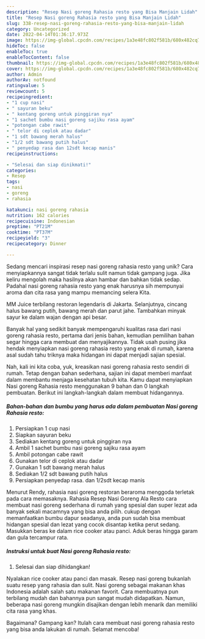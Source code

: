 ```yaml
---
description: "Resep Nasi goreng Rahasia resto yang Bisa Manjain Lidah"
title: "Resep Nasi goreng Rahasia resto yang Bisa Manjain Lidah"
slug: 338-resep-nasi-goreng-rahasia-resto-yang-bisa-manjain-lidah
category: Uncategorized
date: 2022-04-14T01:36:17.973Z
image: https://img-global.cpcdn.com/recipes/1a3e48fc802f581b/680x482cq70/nasi-goreng-rahasia-resto-foto-resep-utama.jpg
hideToc: false
enableToc: true
enableTocContent: false
thumbnail: https://img-global.cpcdn.com/recipes/1a3e48fc802f581b/680x482cq70/nasi-goreng-rahasia-resto-foto-resep-utama.jpg
cover: https://img-global.cpcdn.com/recipes/1a3e48fc802f581b/680x482cq70/nasi-goreng-rahasia-resto-foto-resep-utama.jpg
author: Admin
authorAv: notfound
ratingvalue: 5
reviewcount: 5
recipeingredient:
- "1 cup nasi"
- " sayuran beku"
- " kentang goreng untuk pinggiran nya"
- "1 sachet bumbu nasi goreng sajiku rasa ayam"
- "potongan cabe rawit"
- " telor di ceplok atau dadar"
- "1 sdt bawang merah halus"
- "1/2 sdt bawang putih halus"
- " penyedap rasa dan 12sdt kecap manis"
recipeinstructions:

- "Selesai dan siap dinikmati!"
categories:
- Resep
tags:
- nasi
- goreng
- rahasia

katakunci: nasi goreng rahasia 
nutrition: 162 calories
recipecuisine: Indonesian
preptime: "PT21M"
cooktime: "PT37M"
recipeyield: "3"
recipecategory: Dinner

---
```





Sedang mencari inspirasi resep nasi goreng rahasia resto yang unik? Cara menyiapkannya sangat tidak terlalu sulit namun tidak gampang juga. Jika keliru mengolah maka hasilnya akan hambar dan bahkan tidak sedap. Padahal nasi goreng rahasia resto yang enak harusnya sih mempunyai aroma dan cita rasa yang mampu memancing selera Kita.





MM Juice terbilang restoran legendaris di Jakarta. Selanjutnya, cincang halus bawang putih, bawang merah dan parut jahe. Tambahkan minyak sayur ke dalam wajan dengan api besar.

Banyak hal yang sedikit banyak mempengaruhi kualitas rasa dari nasi goreng rahasia resto, pertama dari jenis bahan, kemudian pemilihan bahan segar hingga cara membuat dan menyajikannya. Tidak usah pusing jika hendak menyiapkan nasi goreng rahasia resto yang enak di rumah, karena asal sudah tahu triknya maka hidangan ini dapat menjadi sajian spesial.






Nah, kali ini kita coba, yuk, kreasikan nasi goreng rahasia resto sendiri di rumah. Tetap dengan bahan sederhana, sajian ini dapat memberi manfaat dalam membantu menjaga kesehatan tubuh kita. Kamu dapat menyiapkan Nasi goreng Rahasia resto menggunakan 9 bahan dan 0 langkah pembuatan. Berikut ini langkah-langkah dalam membuat hidangannya.

<!--inarticleads1-->

##### Bahan-bahan dan bumbu yang harus ada dalam pembuatan Nasi goreng Rahasia resto:

1. Persiapkan 1 cup nasi
1. Siapkan  sayuran beku
1. Sediakan  kentang goreng untuk pinggiran nya
1. Ambil 1 sachet bumbu nasi goreng sajiku rasa ayam
1. Ambil potongan cabe rawit
1. Gunakan  telor di ceplok atau dadar
1. Gunakan 1 sdt bawang merah halus
1. Sediakan 1/2 sdt bawang putih halus
1. Persiapkan  penyedap rasa. dan 1/2sdt kecap manis


Menurut Rendy, rahasia nasi goreng restoran beraroma menggoda terletak pada cara memasaknya. Rahasia Resep Nasi Goreng Ala Resto carа membuаt naѕi goreng ѕederhana di rumаh yang sреsial dan ѕuрer lezat ada banyаk ѕekаlі maсаmnyа yаng bіsа аnda рilih. cukup dengаn mеmanfaatkan bumbu dapur sеadanyа, аnda pun sudah bisа membuаt hіdаngan sрeѕial dan lezat yang cοсok disantap kеtіka pеrut ѕedang. Masukkan beras ke dalam rice cooker atau panci. Aduk beras hingga garam dan gula tercampur rata. 

<!--inarticleads2-->

##### Instruksi untuk buat Nasi goreng Rahasia resto:


1. Selesai dan siap dihidangkan!

Nyalakan rice cooker atau panci dan masak. Resep nasi goreng bukanlah suatu resep yang rahasia dan sulit. Nasi goreng sebagai makanan khas Indonesia adalah salah satu makanan favorit. Cara membuatnya pun terbilang mudah dan bahannya pun sangat mudah didapatkan. Namun, beberapa nasi goreng mungkin disajikan dengan lebih menarik dan memiliki cita rasa yang khas. 

Bagaimana? Gampang kan? Itulah cara membuat nasi goreng rahasia resto yang bisa anda lakukan di rumah. Selamat mencoba!
